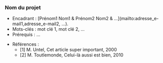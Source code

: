 
<!-- Ceci est un commentaire -->
### Nom du projet ###

- Encadrant : [Prénom1 Nom1 & Prénom2 Nom2 & ...](mailto:adresse_e-mail1,adresse_e-mail2, ...). <!-- site web optionnel :, [site web](http://adresse.fr) -->
- Mots-clés : mot clé 1, mot clé 2, ...
- Prérequis : ...

<!-- Résumé du projet (15 lignes max) -->

<!-- Précisez si une suite est possible -->
<!-- **Il sera possible de poursuivre ce projet dans le cadre d'un stage de recherche au laboratoire I3S.** -->

- Références :
  - \[1\] M. Untel, Cet article super important, 2000
  - \[2\] M. Toutlemonde, Celui-là aussi est bien, 2010
  
